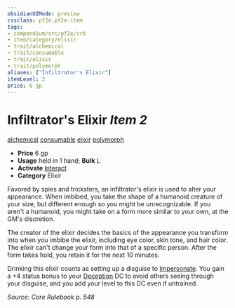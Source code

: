 ```yaml
---
obsidianUIMode: preview
cssclass: pf2e,pf2e-item
tags:
- compendium/src/pf2e/crb
- item/category/elixir
- trait/alchemical
- trait/consumable
- trait/elixir
- trait/polymorph
aliases: ["Infiltrator's Elixir"]
itemLevel: 2
price: 6 gp
---
```

# Infiltrator's Elixir *Item 2*  
[alchemical](../../../rules/traits/alchemical.md)  [consumable](../../../rules/traits/consumable.md)  [elixir](../../../rules/traits/elixir.md)  [polymorph](../../../rules/traits/polymorph.md)  

- **Price** 6 gp
- **Usage** held in 1 hand; **Bulk** L
- **Activate** [Interact](../../../rules/actions/interact.md)
- **Category** Elixir

Favored by spies and tricksters, an infiltrator's elixir is used to alter your appearance. When imbibed, you take the shape of a humanoid creature of your size, but different enough so you might be unrecognizable. If you aren't a humanoid, you might take on a form more similar to your own, at the GM's discretion.

The creator of the elixir decides the basics of the appearance you transform into when you imbibe the elixir, including eye color, skin tone, and hair color. The elixir can't change your form into that of a specific person. After the form takes hold, you retain it for the next 10 minutes.

Drinking this elixir counts as setting up a disguise to [Impersonate](../../../rules/actions/impersonate.md). You gain a +4 status bonus to your [Deception](../../skills.md#Deception) DC to avoid others seeing through your disguise, and you add your level to this DC even if untrained.

*Source: Core Rulebook p. 548*